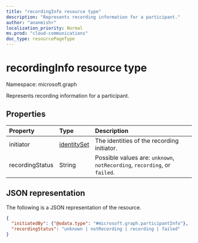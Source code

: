 ```yaml
---
title: "recordingInfo resource type"
description: "Represents recording information for a participant."
author: "ananmishr"
localization_priority: Normal
ms.prod: "cloud-communications"
doc_type: resourcePageType
---
```


# recordingInfo resource type

Namespace: microsoft.graph

Represents recording information for a participant.

## Properties

| Property        | Type    | Description|
|:----------------|:--------|:----------|
| initiator     | [identitySet](identitySet.md) | The identities of the recording initiator. |
| recordingStatus | String | Possible values are: `unknown`, `notRecording`, `recording`, or `failed`. |

## JSON representation

The following is a JSON representation of the resource.

<!-- {
  "blockType": "resource",
  "optionalProperties": [
    "initiator"
  ],
  "@odata.type": "microsoft.graph.recordingInfo"
}-->
```json
{
  "initiatedBy": {"@odata.type": "#microsoft.graph.participantInfo"},
  "recordingStatus": "unknown | notRecording | recording | failed"
}
```

<!-- uuid: 8fcb5dbc-d5aa-4681-8e31-b001d5168d79
2015-10-25 14:57:30 UTC -->
<!--
{
  "type": "#page.annotation",
  "description": "recordingInfo resource",
  "keywords": "",
  "section": "documentation",
  "tocPath": "",
  "suppressions": []
}
-->

